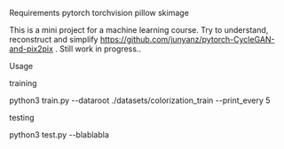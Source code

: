 
Requirements
pytorch
torchvision
pillow
skimage

This is a mini project for a machine learning course. Try to understand, reconstruct and simplify https://github.com/junyanz/pytorch-CycleGAN-and-pix2pix . Still work in progress..

Usage

training

python3 train.py --dataroot ./datasets/colorization_train --print_every 5

testing

python3 test.py --blablabla
